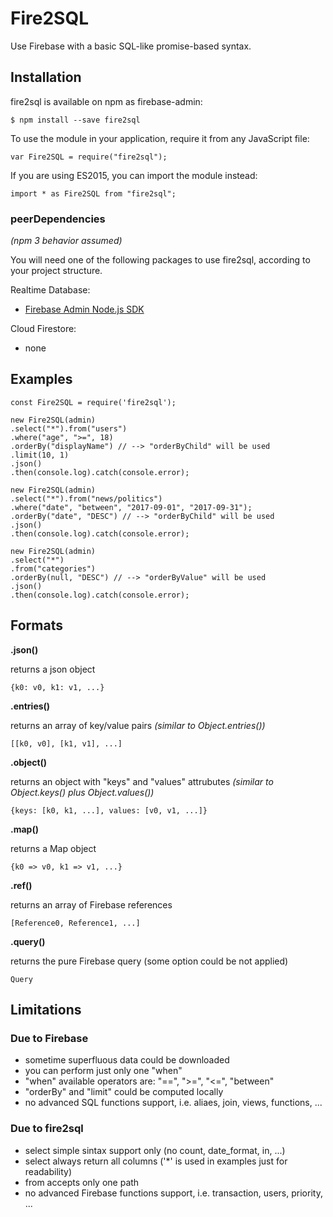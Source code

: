 # Fire2SQL
Use Firebase with a basic SQL-like promise-based syntax.

## Installation
fire2sql is available on npm as firebase-admin:

	$ npm install --save fire2sql

To use the module in your application, require it from any JavaScript file:

	var Fire2SQL = require("fire2sql");

If you are using ES2015, you can import the module instead:

	import * as Fire2SQL from "fire2sql";

### peerDependencies
*(npm 3 behavior assumed)*

You will need one of the following packages to use fire2sql, according to your project structure.

Realtime Database:
- [Firebase Admin Node.js SDK](https://github.com/firebase/firebase-admin-node)

Cloud Firestore:
- none

## Examples

	const Fire2SQL = require('fire2sql');

	new Fire2SQL(admin)
	.select("*").from("users")
	.where("age", ">=", 18)
	.orderBy("displayName") // --> "orderByChild" will be used
	.limit(10, 1)
	.json()
	.then(console.log).catch(console.error);

	new Fire2SQL(admin)
	.select("*").from("news/politics")
	.where("date", "between", "2017-09-01", "2017-09-31");
	.orderBy("date", "DESC") // --> "orderByChild" will be used
	.json()
	.then(console.log).catch(console.error);

	new Fire2SQL(admin)
	.select("*")
	.from("categories")
	.orderBy(null, "DESC") // --> "orderByValue" will be used
	.json()
	.then(console.log).catch(console.error);

## Formats

**.json()**

returns a json object

	{k0: v0, k1: v1, ...}

**.entries()**

returns an array of key/value pairs *(similar to Object.entries())*

	[[k0, v0], [k1, v1], ...]

**.object()**

returns an object with "keys" and "values" attrubutes *(similar to Object.keys() plus Object.values())*

	{keys: [k0, k1, ...], values: [v0, v1, ...]}

**.map()**

returns a Map object

	{k0 => v0, k1 => v1, ...}

**.ref()**

returns an array of Firebase references

	[Reference0, Reference1, ...]

**.query()**

returns the pure Firebase query (some option could be not applied)

	Query

## Limitations

### Due to Firebase

- sometime superfluous data could be downloaded
- you can perform just only one "when"
- "when" available operators are: "==", ">=", "<=", "between"
- "orderBy" and "limit" could be computed locally
- no advanced SQL functions support, i.e. aliaes, join, views, functions, ...

### Due to fire2sql

- select simple sintax support only (no count, date_format, in, ...)
- select always return all columns ('*' is used in examples just for readability)
- from accepts only one path
- no advanced Firebase functions support, i.e. transaction, users, priority, ...
